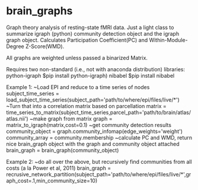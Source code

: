 # brain_graphs
Graph theory analysis of resting-state fMRI data. Just a light class to summarize igraph (python) community detection object and the igraph graph object. Calculates Participation Coefficient(PC) and Within-Module-Degree Z-Score(WMD). 

All graphs are weighted unless passed a binarized Matrix.

Requires two non-standard (i.e., not with anaconda distribution) libraries:
python-igraph $pip install python-igraph)
nibabel $pip install nibabel

Example 1:
~Load EPI and reduce to a time series of nodes
subject_time_series = load_subject_time_series(subject_path='path/to/where/epi/files/live/*')
~Turn that into a correlation matrix based on parcellation
matrix = time_series_to_matrix(subject_time_series,parcel_path='path/to/brain/atlas/atlas.nii')
~make graph from matrix
graph = matrix_to_igraph(matrix,cost=0.1)
~get community detection results
community_object = graph.community_infomap(edge_weights='weight')
community_array = community.membership
~calculate PC and WMD, return nice brain_graph object with the graph and community object attached
brain_graph = brain_graph(community_object)

Example 2:
~do all over the above, but recursively find communities from all costs (a la Power et al, 2011)
brain_graph = recrusive_network_partition(subject_path='path/to/where/epi/files/live/*',graph_cost=.1,min_community_size=10)
